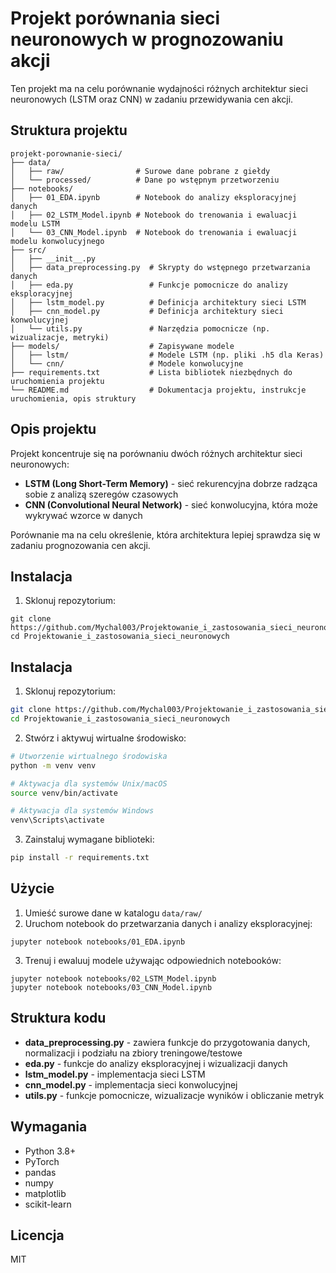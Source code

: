 # Projekt porównania sieci neuronowych w prognozowaniu akcji

Ten projekt ma na celu porównanie wydajności różnych architektur sieci neuronowych (LSTM oraz CNN) w zadaniu przewidywania cen akcji.

## Struktura projektu

```
projekt-porownanie-sieci/
├── data/
│   ├── raw/                # Surowe dane pobrane z giełdy
│   └── processed/          # Dane po wstępnym przetworzeniu
├── notebooks/
│   ├── 01_EDA.ipynb        # Notebook do analizy eksploracyjnej danych
│   ├── 02_LSTM_Model.ipynb # Notebook do trenowania i ewaluacji modelu LSTM
│   └── 03_CNN_Model.ipynb  # Notebook do trenowania i ewaluacji modelu konwolucyjnego
├── src/
│   ├── __init__.py
│   ├── data_preprocessing.py  # Skrypty do wstępnego przetwarzania danych
│   ├── eda.py                 # Funkcje pomocnicze do analizy eksploracyjnej
│   ├── lstm_model.py          # Definicja architektury sieci LSTM
│   ├── cnn_model.py           # Definicja architektury sieci konwolucyjnej
│   └── utils.py               # Narzędzia pomocnicze (np. wizualizacje, metryki)
├── models/                    # Zapisywane modele
│   ├── lstm/                  # Modele LSTM (np. pliki .h5 dla Keras)
│   └── cnn/                   # Modele konwolucyjne
├── requirements.txt           # Lista bibliotek niezbędnych do uruchomienia projektu
└── README.md                  # Dokumentacja projektu, instrukcje uruchomienia, opis struktury
```

## Opis projektu

Projekt koncentruje się na porównaniu dwóch różnych architektur sieci neuronowych:
- **LSTM (Long Short-Term Memory)** - sieć rekurencyjna dobrze radząca sobie z analizą szeregów czasowych
- **CNN (Convolutional Neural Network)** - sieć konwolucyjna, która może wykrywać wzorce w danych

Porównanie ma na celu określenie, która architektura lepiej sprawdza się w zadaniu prognozowania cen akcji.

## Instalacja

1. Sklonuj repozytorium:
```
git clone https://github.com/Mychal003/Projektowanie_i_zastosowania_sieci_neuronowych.git
cd Projektowanie_i_zastosowania_sieci_neuronowych
```

## Instalacja

1. Sklonuj repozytorium:
```bash
git clone https://github.com/Mychal003/Projektowanie_i_zastosowania_sieci_neuronowych.git
cd Projektowanie_i_zastosowania_sieci_neuronowych
```

2. Stwórz i aktywuj wirtualne środowisko:
```bash
# Utworzenie wirtualnego środowiska
python -m venv venv

# Aktywacja dla systemów Unix/macOS
source venv/bin/activate

# Aktywacja dla systemów Windows
venv\Scripts\activate
```

3. Zainstaluj wymagane biblioteki:
```bash
pip install -r requirements.txt
```

## Użycie

1. Umieść surowe dane w katalogu `data/raw/`
2. Uruchom notebook do przetwarzania danych i analizy eksploracyjnej:
```
jupyter notebook notebooks/01_EDA.ipynb
```
3. Trenuj i ewaluuj modele używając odpowiednich notebooków:
```
jupyter notebook notebooks/02_LSTM_Model.ipynb
jupyter notebook notebooks/03_CNN_Model.ipynb
```

## Struktura kodu

- **data_preprocessing.py** - zawiera funkcje do przygotowania danych, normalizacji i podziału na zbiory treningowe/testowe
- **eda.py** - funkcje do analizy eksploracyjnej i wizualizacji danych
- **lstm_model.py** - implementacja sieci LSTM
- **cnn_model.py** - implementacja sieci konwolucyjnej
- **utils.py** - funkcje pomocnicze, wizualizacje wyników i obliczanie metryk

## Wymagania

- Python 3.8+
- PyTorch
- pandas
- numpy
- matplotlib
- scikit-learn

## Licencja

MIT

